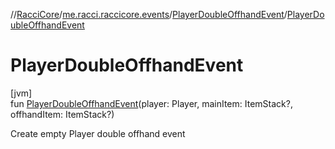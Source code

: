 //[RacciCore](../../../index.md)/[me.racci.raccicore.events](../index.md)/[PlayerDoubleOffhandEvent](index.md)/[PlayerDoubleOffhandEvent](-player-double-offhand-event.md)

# PlayerDoubleOffhandEvent

[jvm]\
fun [PlayerDoubleOffhandEvent](-player-double-offhand-event.md)(player: Player, mainItem: ItemStack?, offhandItem: ItemStack?)

Create empty Player double offhand event
